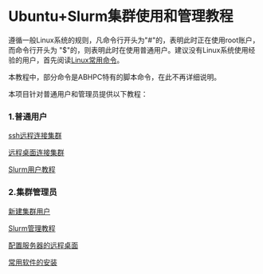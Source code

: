 # Ubuntu+Slurm集群使用和管理教程

遵循一般Linux系统的规则，凡命令行开头为"#"的，表明此时正在使用root账户，而命令行开头为
 "$"的，则表明此时在使用普通用户。建议没有Linux系统使用经验的用户，首先阅读[Linux常用命令](Linux常用命令.md)。

本教程中，部分命令是ABHPC特有的脚本命令，在此不再详细说明。

本项目针对普通用户和管理员提供以下教程：

### 1.普通用户

[ssh远程连接集群](ssh远程连接集群.md)

[远程桌面连接集群](使用x2go连接Ubuntu远程桌面.md)

[Slurm用户教程](Slurm用户教程.md)

### 2.集群管理员

[新建集群用户](新建集群用户.md)

[Slurm管理教程](Slurm管理教程.md)

[配置服务器的远程桌面](配置服务器的远程桌面.md)

[常用软件的安装](常用软件的安装)
